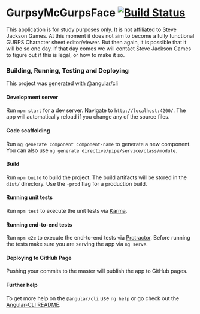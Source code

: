 # GurpsyMcGurpsFace [![Build Status](https://travis-ci.org/gurpsdomain/GurpsyMcGurpsFace.svg?branch=master)](https://travis-ci.org/gurpsdomain/GurpsyMcGurpsFace)

This application is for study purposes only. It is not affiliated to Steve Jackson Games. At this moment it does not aim to become a fully functional GURPS Character sheet editor/viewer. But then again, it is possible that it will be so one day. If that day comes we will contact Steve Jackson Games to figure out if this is legal, or how to make it so.

### Building, Running, Testing and Deploying
This project was generated with [@angular/cli](https://github.com/angular/angular-cli)  

#### Development server
Run `npm start` for a dev server. Navigate to `http://localhost:4200/`. The app will automatically reload if you change any of the source files.

#### Code scaffolding

Run `ng generate component component-name` to generate a new component. You can also use `ng generate directive/pipe/service/class/module`.

#### Build

Run `npm build` to build the project. The build artifacts will be stored in the `dist/` directory. Use the `-prod` flag for a production build.

#### Running unit tests

Run `npm test` to execute the unit tests via [Karma](https://karma-runner.github.io).

#### Running end-to-end tests

Run `npm e2e` to execute the end-to-end tests via [Protractor](http://www.protractortest.org/).
Before running the tests make sure you are serving the app via `ng serve`.

#### Deploying to GitHub Page

Pushing your commits to the master will publish the app to GitHub pages.

#### Further help

To get more help on the `@angular/cli` use `ng help` or go check out the [Angular-CLI README](https://github.com/angular/angular-cli/blob/master/README.md).
